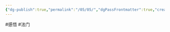 ```yaml
---
{"dg-publish":true,"permalink":"/05/05/","dgPassFrontmatter":true,"created":"2024-12-03T11:21:02.282+08:00","updated":"2024-12-03T11:27:29.139+08:00"}
---
```



#感悟 #法门 